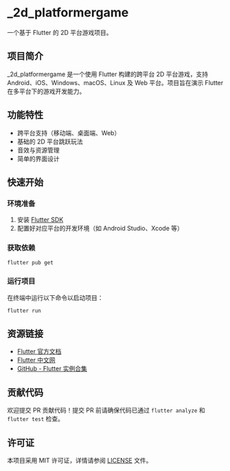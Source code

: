 # _2d_platformergame

一个基于 Flutter 的 2D 平台游戏项目。

## 项目简介

_2d_platformergame 是一个使用 Flutter 构建的跨平台 2D 平台游戏，支持 Android、iOS、Windows、macOS、Linux 及 Web 平台。项目旨在演示 Flutter 在多平台下的游戏开发能力。

## 功能特性

- 跨平台支持（移动端、桌面端、Web）
- 基础的 2D 平台跳跃玩法
- 音效与资源管理
- 简单的界面设计

## 快速开始

### 环境准备

1. 安装 [Flutter SDK](https://docs.flutter.dev/get-started/install)
2. 配置好对应平台的开发环境（如 Android Studio、Xcode 等）

### 获取依赖

```sh
flutter pub get
```

### 运行项目

在终端中运行以下命令以启动项目：

```sh
flutter run
```

## 资源链接

- [Flutter 官方文档](https://docs.flutter.dev/)
- [Flutter 中文网](https://flutter.dev.cn/)
- [GitHub - Flutter 实例合集](https://github.com/flutter/samples)

## 贡献代码

欢迎提交 PR 贡献代码！提交 PR 前请确保代码已通过 `flutter analyze` 和 `flutter test` 检查。

## 许可证

本项目采用 MIT 许可证，详情请参阅 [LICENSE](./LICENSE) 文件。
